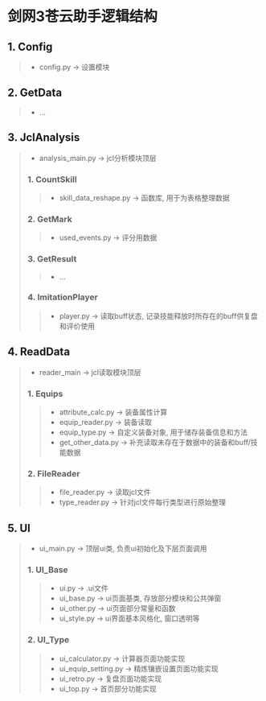 # 剑网3苍云助手逻辑结构  
## 1. Config
> * config.py -> 设置模块  
## 2. GetData  
> * ...  
## 3. JclAnalysis    
> * analysis_main.py -> jcl分析模块顶层  
> ### 1. CountSkill    
>> * skill_data_reshape.py -> 函数库, 用于为表格整理数据  
> ### 2. GetMark  
>> * used_events.py -> 评分用数据  
> ### 3. GetResult  
>> * ...  
> ### 4. ImitationPlayer  
>> * player.py -> 读取buff状态, 记录技能释放时所存在的buff供复盘和评价使用  
## 4. ReadData  
> * reader_main -> jcl读取模块顶层
> ### 1. Equips
>> * attribute_calc.py -> 装备属性计算
>> * equip_reader.py -> 装备读取
>> * equip_type.py -> 自定义装备对象, 用于储存装备信息和方法
>> * get_other_data.py -> 补充读取未存在于数据中的装备和buff/技能数据
> ### 2. FileReader
>> * file_reader.py -> 读取jcl文件
>> * type_reader.py -> 针对jcl文件每行类型进行原始整理
## 5. UI
> * ui_main.py -> 顶层ui类, 负责ui初始化及下层页面调用
> ### 1. UI_Base
>> * ui.py -> .ui文件
>> * ui_base.py -> ui页面基类, 存放部分模块和公共弹窗
>> * ui_other.py -> ui页面部分常量和函数
>> * ui_style.py -> ui界面基本风格化, 窗口透明等
> ### 2. UI_Type
>> * ui_calculator.py -> 计算器页面功能实现
>> * ui_equip_setting.py -> 精炼镶嵌设置页面功能实现
>> * ui_retro.py -> 复盘页面功能实现
>> * ui_top.py -> 首页部分功能实现
